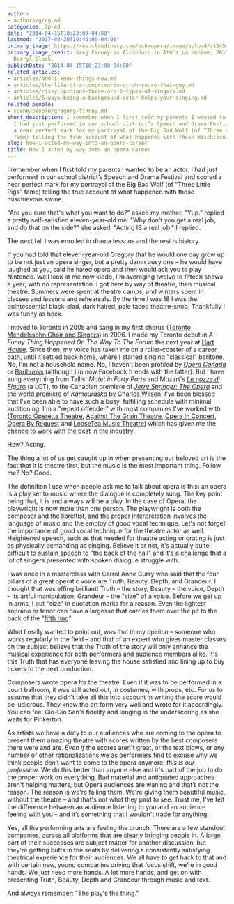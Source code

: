 ```yaml
---
author:
- authors/greg.md
categories: Op-ed
date: "2014-04-15T10:23:00-04:00"
lastmod: "2017-08-28T10:45:00-04:00"
primary_image: https://res.cloudinary.com/schmopera/image/upload/v1545409169/media/webhook-uploads/1503931309181/2017-08-28---Greg-Boheme.jpg.jpg
primary_image_credit: Greg Finney as Alcindoro in AtG's La bohème, 2017. Photo by
  Darryl Block.
publishDate: "2014-04-15T10:23:00-04:00"
related_articles:
- articles/and-i-know-things-now.md
- articles/the-life-of-a-comprimario-or-oh-youre-that-guy.md
- articles/risky-opinions-there-are-2-types-of-singers.md
- articles/5-ways-being-a-background-actor-helps-your-singing.md
related_people:
- scene/people/gregory-finney.md
short_description: I remember when I first told my parents I wanted to be an actor.
  I had just performed in our school district’s Speech and Drama Festival and scored
  a near perfect mark for my portrayal of the Big Bad Wolf (of “Three Little Pigs”
  fame) telling the true account of what happened with those mischievous swine.
slug: how-i-acted-my-way-into-an-opera-career
title: How I acted my way into an opera career
---
```


I remember when I first told my parents I wanted to be an actor. I had just performed in our school district’s Speech and Drama Festival and scored a near perfect mark for my portrayal of the Big Bad Wolf (of "Three Little Pigs" fame) telling the true account of what happened with those mischievous swine.

"Are you sure that's what you want to do?" asked my mother. "Yup." replied a pretty self-satisfied eleven-year-old me. "Why don't you get a real job, and do that on the side?" she asked. "Acting IS a real job." I replied.

The next fall I was enrolled in drama lessons and the rest is history.

If you had told that eleven-year-old Gregory that he would one day grow up to be not just an opera singer, but a pretty damn busy one – he would have laughed at you, said he hated opera and then would ask you to play Nintendo. Well look at me now kiddo, I'm averaging twelve to fifteen shows a year, with no representation. I got here by way of theatre, then musical theatre. Summers were spent at theatre camps, and winters spent in classes and lessons and rehearsals. By the time I was 18 I was the quintessential black-clad, dark haired, pale faced theatre-snob. Thankfully I was funny as heck.

I moved to Toronto in 2005 and sang in my first chorus ([Toronto Mendelssohn Choir and Singers](http://tmchoir.org/)) in 2006\. I made my Toronto debut in *A Funny Thing Happened On The Way To The Forum* the next year at [Hart House](http://harthouse.ca/hart-house-theatre/). Since then, my voice has taken me on a roller-coaster of a career path, until it settled back home, where I started singing "classical" baritone. No, I'm not a household name. No, I haven't been profiled by [*Opera Canada*](http://www.operacanada.ca/) or [Barihunks](http://barihunks.blogspot.ca/) (although I'm now Facebook friends with the latter). But I have sung everything from Tallis' _Motet in Forty Parts_ and Mozart's [_Le nozze di Figaro_](http://www.againstthegraintheatre.com/shows/figaro) (a LOT), to the Canadian premiere of [_Jerry Springer: The Opera_](http://en.wikipedia.org/wiki/Jerry_Springer:_The_Opera) and the world premiere of _Kamouraska_ by Charles Wilson. I've been blessed that I've been able to have such a busy, fulfilling schedule with minimal auditioning. I'm a "repeat offender" with most companies I've worked with ([Toronto Operetta Theatre](http://www.torontooperetta.com/), [Against The Grain Theatre](http://againstthegraintheatre.com/), [Opera In Concert](http://www.operainconcert.com/), [Opera By Request](http://operabyrequest.ca/wordpress/) and [LooseTea Music Theatre](http://looseteamusictheatre.com/)) which has given me the chance to work with the best in the industry.

How? Acting.

The thing a lot of us get caught up in when presenting our beloved art is the fact that it is theatre first, but the music is the most important thing. Follow me? No? Good.

The definition I use when people ask me to talk about opera is this: an opera is a play set to music where the dialogue is completely sung. The key point being that, it is and always will be a play. In the case of Opera, the playwright is now more than one person. The playwright is both the composer and the librettist, and the proper interpretation involves the language of music and the employ of good vocal technique. Let's not forget the importance of good vocal technique for the theatre actor as well. Heightened speech, such as that needed for theatre acting or orating is just as physically demanding as singing. Believe it or not, it's actually quite difficult to sustain speech to "the back of the hall" and it's a challenge that a lot of singers presented with spoken dialogue struggle with.

I was once in a masterclass with Carrol Anne Curry who said that the four pillars of a great operatic voice are Truth, Beauty, Depth, and Grandeur. I thought that was effing brilliant! Truth – the story, Beauty – the voice, Depth – its artful manipulation, Grandeur – the "size" of a voice. Before we get up in arms, I put "size" in quotation marks for a reason. Even the lightest soprano or tenor can have a largesse that carries them over the pit to the back of the "[fifth ring](http://en.wikipedia.org/wiki/Four_Seasons_Centre)".

What I really wanted to point out, was that in my opinion – someone who works regularly in the field – and that of an expert who gives master classes on the subject believe that the Truth of the story will only enhance the musical experience for both performers and audience members alike. It's this Truth that has everyone leaving the house satisfied and lining up to buy tickets to the next production.

Composers wrote opera for the theatre. Even if it was to be performed in a court ballroom, it was still acted out, in costumes, with props, etc. For us to assume that they didn’t take all this into account in writing the score would be ludicrous. They knew the art form very well and wrote for it accordingly. You can feel Cio-Cio San's fidelity and longing in the underscoring as she waits for Pinkerton.

As artists we have a duty to our audiences who are coming to the opera to present them amazing theatre with scores written by the best composers there were and are. _Even if_ the scores aren't great, or the text blows, or any number of other rationalizations we as performers find to excuse why we think people don’t want to come to the opera anymore, _this is our profession_. We do this better than anyone else and it's part of the job to do the proper work on everything. Bad material and antiquated approaches aren't helping matters, but Opera audiences are waning and that’s not the reason. The reason is we're failing them. We're giving them beautiful music, without the theatre – and that's not what they paid to see. Trust me, I've felt the difference between an audience listening to you and an audience feeling with you – and it’s something that I wouldn't trade for anything.

Yes, all the performing arts are feeling the crunch. There are a few standout companies, across all platforms that are clearly bringing people in. A large part of their successes are subject matter for another discussion, but they're getting butts in the seats by delivering a consistently satisfying theatrical experience for their audiences. We all have to get back to that and with certain new, young companies driving that focus shift, we’re in good hands. We just need more hands. A lot more hands, and get on with presenting Truth, Beauty, Depth and Grandeur through music and text.

And always remember: "The play's the thing."
